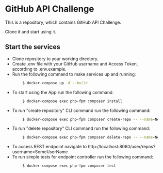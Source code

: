 # GitHub API Challenge
This is a repository, which contains GitHub API Challenge.

Clone it and start using it.

## Start the services
+ Clone repository to your working directory.
+ Create .env file with your GitHub username and Access Token, according to .env.example.
+ Run the following command to make services up and running:
```sh
        $ docker-compose up -d --build
```
+ To start using the App run the following command:
```sh
        $ docker-compose exec php-fpm composer install
```
+ To run "create repository" CLI command run the following command:
```sh
        $ docker-compose exec php-fpm composer create-repo -- --name=NewRepoName
```
+ To run "delete repository" CLI command run the following command:
```sh
        $ docker-compose exec php-fpm composer delete-repo -- --name=NewRepoName
```
+ To access REST endpoint navigate to http://localhost:8080/user/repos?username=SomeUserName
+ To run simple tests for endpoint controller run the following command:
```sh
        $ docker-compose exec php-fpm composer test
``` 